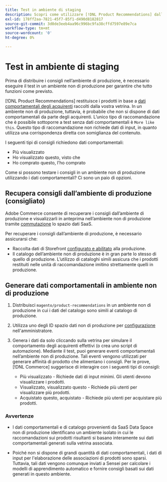```yaml
---
title: Test in ambiente di staging
description: Scopri come utilizzare [!DNL Product Recommendations] dall’ambiente di produzione nell’ambiente di staging a scopo di test.
exl-id: 178ff2aa-7821-45f7-85f1-d490d8182817
source-git-commit: 3d0de3eeb4aa96c996bc9fa38cffd7597e89e7ca
workflow-type: tm+mt
source-wordcount: '0'
ht-degree: 0%

---
```


# Test in ambiente di staging

Prima di distribuire i consigli nell’ambiente di produzione, è necessario eseguire il test in un ambiente non di produzione per garantire che tutto funzioni come previsto.

[!DNL Product Recommendations] restituisce i prodotti in base a [dati comportamentali degli acquirenti](behavioral-data.md) raccolti dalla vostra vetrina. In un ambiente non di produzione, tuttavia, è probabile che non si dispone di dati comportamentali da parte degli acquirenti. L’unico tipo di raccomandazione che è possibile sottoporre a test senza dati comportamentali è `More like this`. Questo tipo di raccomandazione non richiede dati di input, in quanto utilizza una corrispondenza diretta con somiglianza del contenuto.

I seguenti tipi di consigli richiedono dati comportamentali:

- Più visualizzato
- Ho visualizzato questo, visto che
- Ho comprato questo, l&#39;ho comprato

Come si possono testare i consigli in un ambiente non di produzione utilizzando i dati comportamentali? Ci sono un paio di opzioni.

## Recupera consigli dall’ambiente di produzione (consigliato)

Adobe Commerce consente di recuperare i consigli dall’ambiente di produzione e visualizzarli in anteprima nell’ambiente non di produzione tramite [commutazione](settings.md) lo spazio dati SaaS.

Per recuperare i consigli dall’ambiente di produzione, è necessario assicurarsi che:

- Raccolta dati di Storefront [configurato e abilitato](install-configure.md) alla produzione.
- Il catalogo dell’ambiente non di produzione è in gran parte lo stesso di quello di produzione. L’utilizzo di cataloghi simili assicura che i prodotti restituiti nelle unità di raccomandazione imitino strettamente quelli in produzione.

## Generare dati comportamentali in ambiente non di produzione

1. Distribuisci `magento/product-recommendations` in un ambiente non di produzione in cui i dati del catalogo sono simili al catalogo di produzione.

1. Utilizza uno degli ID spazio dati non di produzione per [configurazione](https://experienceleague.adobe.com/docs/commerce-admin/config/services/saas.html) nell&#39;amministratore.

1. Genera i dati da solo cliccando sulla vetrina per simulare il comportamento degli acquirenti effettivi (o crea uno script di automazione). Mediante il test, puoi generare eventi comportamentali nell’ambiente non di produzione. Tali eventi vengono utilizzati per generare affinità di prodotto che alimentano i consigli. Per le prove, [!DNL Commerce] suggerisce di interagire con i seguenti tipi di consigli:

   - Più visualizzato - Richiede dati di input minimi. Gli utenti devono visualizzare i prodotti.
   - Visualizzato, visualizzato questo - Richiede più utenti per visualizzare più prodotti.
   - Acquistato questo, acquistato - Richiede più utenti per acquistare più prodotti.

### Avvertenze

- I dati comportamentali e di catalogo provenienti da SaaS Data Space non di produzione identificano un ambiente isolato in cui le raccomandazioni sui prodotti risultanti si basano interamente sui dati comportamentali generati sulla vetrina associata.

- Poiché non si dispone di grandi quantità di dati comportamentali, i dati di input per l&#39;elaborazione delle associazioni di prodotti sono sparsi. Tuttavia, tali dati vengono comunque inviati a Sensei per calcolare i modelli di apprendimento automatico e fornire consigli basati sui dati generati in questo ambiente.
